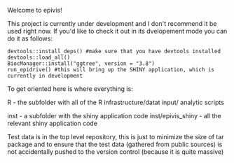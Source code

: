 Welcome to epivis!
  
  
This project is currently under development and I don't recommend it be used right now. If you'd like to check it out in its dvelopement mode you can do it as follows:


```{r}
devtools::install_deps() #make sure that you have devtools installed
devtools::load_all()
BiocManager::install("ggtree", version = "3.8")
run_epidrive() #this will bring up the SHINY application, which is currently in development

```

To get oriented here is where everything is:

R  - the subfolder with all of the R infrastructure/datat input/ analytic scripts

inst - a subfolder with the shiny application code
inst/epivis_shiny - all the relevant shiny application code


Test data is in the top level repository, this is just to minimize the size of tar package and to ensure that the test data (gathered from public sources) is not accidentally pushed to the version control (because it is quite massive)


